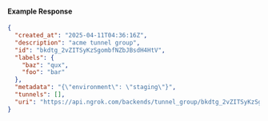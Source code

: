 <!-- Code generated for API Clients. DO NOT EDIT. -->
#### Example Response
```json
{
  "created_at": "2025-04-11T04:36:16Z",
  "description": "acme tunnel group",
  "id": "bkdtg_2vZITSyKzSgombfNZbJBsdH4HtV",
  "labels": {
    "baz": "qux",
    "foo": "bar"
  },
  "metadata": "{\"environment\": \"staging\"}",
  "tunnels": [],
  "uri": "https://api.ngrok.com/backends/tunnel_group/bkdtg_2vZITSyKzSgombfNZbJBsdH4HtV"
}
